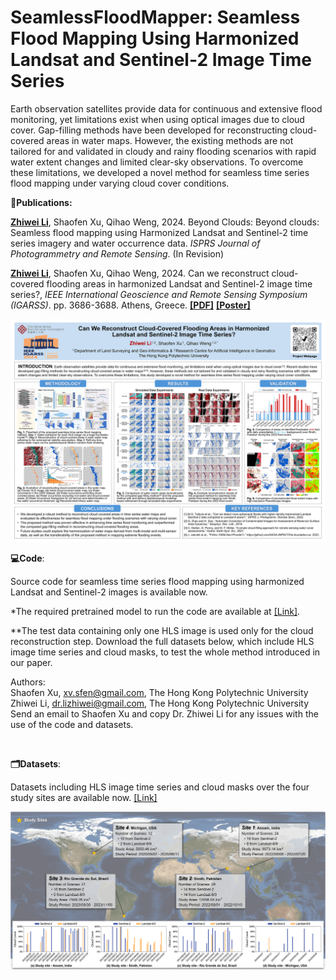 # SeamlessFloodMapper: Seamless Flood Mapping Using Harmonized Landsat and Sentinel-2 Image Time Series
Earth observation satellites provide data for continuous and extensive flood monitoring, yet limitations exist when using optical images due to cloud cover. Gap-filling methods have been developed for reconstructing cloud-covered areas in water maps. However, the existing methods are not tailored for and validated in cloudy and rainy flooding scenarios with rapid water extent changes and limited clear-sky observations. To overcome these limitations, we developed a novel method for seamless time series flood mapping under varying cloud cover conditions.

**📝Publications:**

[**Zhiwei Li**](https://zhiweili.net/), Shaofen Xu, Qihao Weng, 2024. Beyond Clouds: Beyond clouds: Seamless flood mapping using Harmonized Landsat and Sentinel-2 time series imagery and water occurrence data. *ISPRS Journal of Photogrammetry and Remote Sensing*. (In Revision)

[**Zhiwei Li**](https://zhiweili.net/), Shaofen Xu, Qihao Weng, 2024. Can we reconstruct cloud-covered flooding areas in harmonized Landsat and Sentinel-2 image time series?, *IEEE* *International Geoscience and Remote Sensing Symposium (IGARSS)*. pp. 3686-3688. Athens, Greece. [**[PDF]**](https://zhiweili.net/assets/pdf/Conference%20Papers/2024_IGARSS_Can%20we%20reconstruct%20cloud-covered%20flooding%20areas%20in%20harmonized%20Landsat%20and%20Sentinel-2%20image%20time%20series.pdf) [**[Poster]**](https://zhiweili.net/assets/pdf/Poster/2024_IGARSS_Poster_Flood%20Mapping_Zhiwei%20Li.pdf)

<img src="https://raw.githubusercontent.com/dr-lizhiwei/SeamlessFloodMapper/main/2024_IGARSS_Poster_Flood Mapping_Preview.png" style="zoom:50%;" />

<br>

**💻Code**:

Source code for seamless time series flood mapping using harmonized Landsat and Sentinel-2 images is available now. 

*The required pretrained model to run the code are available at [[Link]](https://drive.google.com/drive/folders/1c57gKA1L6q0v36gaPfBn0a3XnN1cYjwF?usp=sharing).

**The test data containing only one HLS image is used only for the cloud reconstruction step. Download the full datasets below, which include HLS image time series and cloud masks, to test the whole method introduced in our paper.

Authors:<br>
Shaofen Xu, xv.sfen@gmail.com, The Hong Kong Polytechnic University<br>
Zhiwei Li, dr.lizhiwei@gmail.com, The Hong Kong Polytechnic University<br>
Send an email to Shaofen Xu and copy Dr. Zhiwei Li for any issues with the use of the code and datasets.

<br>

**🗂️Datasets**:

Datasets including HLS image time series and cloud masks over the four study sites are available now. [[Link]](https://drive.google.com/drive/folders/1c57gKA1L6q0v36gaPfBn0a3XnN1cYjwF?usp=sharing)

<img src="https://raw.githubusercontent.com/dr-lizhiwei/SeamlessFloodMapper/main/Datasets_StudyArea.png" style="zoom:70%;" />

<br>





<!--<img src="https://raw.githubusercontent.com/dr-lizhiwei/SeamlessFloodMapper/main/Pakistan_2022_flood.png" style="zoom:50%;" />-->

<!--**Fig. 1.** Example reconstruction results of the proposed method for seamless time series flood extent mapping over Sindh, Pakistan in 2022 flood event.-->

<!--<img src="https://raw.githubusercontent.com/dr-lizhiwei/SeamlessFloodMapper/main/floodwater%26daily%20precipitation.png" style="zoom:50%;" />-->

<!--**Fig. 2.** Comparison of areas of identified floodwater (red bar) with daily precipitation (blue background) over Sindh, Pakistan in 2022 flood event.-->

